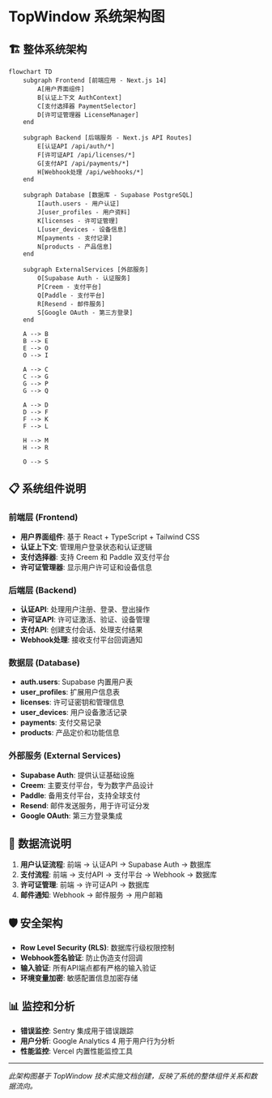 # TopWindow 系统架构图

## 🏗️ 整体系统架构

```mermaid
flowchart TD
    subgraph Frontend [前端应用 - Next.js 14]
        A[用户界面组件]
        B[认证上下文 AuthContext]
        C[支付选择器 PaymentSelector]
        D[许可证管理器 LicenseManager]
    end

    subgraph Backend [后端服务 - Next.js API Routes]
        E[认证API /api/auth/*]
        F[许可证API /api/licenses/*]
        G[支付API /api/payments/*]
        H[Webhook处理 /api/webhooks/*]
    end

    subgraph Database [数据库 - Supabase PostgreSQL]
        I[auth.users - 用户认证]
        J[user_profiles - 用户资料]
        K[licenses - 许可证管理]
        L[user_devices - 设备信息]
        M[payments - 支付记录]
        N[products - 产品信息]
    end

    subgraph ExternalServices [外部服务]
        O[Supabase Auth - 认证服务]
        P[Creem - 支付平台]
        Q[Paddle - 支付平台]
        R[Resend - 邮件服务]
        S[Google OAuth - 第三方登录]
    end

    A --> B
    B --> E
    E --> O
    O --> I
    
    A --> C
    C --> G
    G --> P
    G --> Q
    
    A --> D
    D --> F
    F --> K
    F --> L
    
    H --> M
    H --> R
    
    O --> S
```

## 📋 系统组件说明

### 前端层 (Frontend)
- **用户界面组件**: 基于 React + TypeScript + Tailwind CSS
- **认证上下文**: 管理用户登录状态和认证逻辑
- **支付选择器**: 支持 Creem 和 Paddle 双支付平台
- **许可证管理器**: 显示用户许可证和设备信息

### 后端层 (Backend)
- **认证API**: 处理用户注册、登录、登出操作
- **许可证API**: 许可证激活、验证、设备管理
- **支付API**: 创建支付会话、处理支付结果
- **Webhook处理**: 接收支付平台回调通知

### 数据层 (Database)
- **auth.users**: Supabase 内置用户表
- **user_profiles**: 扩展用户信息表
- **licenses**: 许可证密钥和管理信息
- **user_devices**: 用户设备激活记录
- **payments**: 支付交易记录
- **products**: 产品定价和功能信息

### 外部服务 (External Services)
- **Supabase Auth**: 提供认证基础设施
- **Creem**: 主要支付平台，专为数字产品设计
- **Paddle**: 备用支付平台，支持全球支付
- **Resend**: 邮件发送服务，用于许可证分发
- **Google OAuth**: 第三方登录集成

## 🔄 数据流说明

1. **用户认证流程**: 前端 → 认证API → Supabase Auth → 数据库
2. **支付流程**: 前端 → 支付API → 支付平台 → Webhook → 数据库
3. **许可证管理**: 前端 → 许可证API → 数据库
4. **邮件通知**: Webhook → 邮件服务 → 用户邮箱

## 🛡️ 安全架构

- **Row Level Security (RLS)**: 数据库行级权限控制
- **Webhook签名验证**: 防止伪造支付回调
- **输入验证**: 所有API端点都有严格的输入验证
- **环境变量加密**: 敏感配置信息加密存储

## 📊 监控和分析

- **错误监控**: Sentry 集成用于错误跟踪
- **用户分析**: Google Analytics 4 用于用户行为分析
- **性能监控**: Vercel 内置性能监控工具

---

*此架构图基于 TopWindow 技术实施文档创建，反映了系统的整体组件关系和数据流向。*